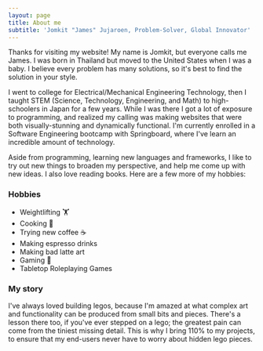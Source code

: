 ```yaml
---
layout: page
title: About me
subtitle: 'Jomkit "James" Jujaroen, Problem-Solver, Global Innovator'
---
```


Thanks for visiting my website! My name is Jomkit, but everyone calls me James. I was born in Thailand but moved to the United States when I was a baby. I believe every problem has many solutions, so it's best to find the solution in your style.

I went to college for Electrical/Mechanical Engineering Technology, then I taught STEM (Science, Technology, Engineering, and Math) to high-schoolers in Japan for a few years. While I was there I got a lot of exposure to programming, and realized my calling was making websites that were both visually-stunning and dynamically functional. I'm currently enrolled in a Software Engineering bootcamp with Springboard, where I've learn an incredible amount of technology. 

Aside from programming, learning new languages and frameworks, I like to try out new things to broaden my perspective, and help me come up with new ideas. I also love reading books. Here are a few more of my hobbies:

### Hobbies
- Weightlifting 🏋️
- Cooking 🍳
- Trying new coffee ☕
- Making espresso drinks
- Making bad latte art
- Gaming 👾
- Tabletop Roleplaying Games
  
### My story

I've always loved building legos, because I'm amazed at what complex art and functionality can be produced from small bits and pieces. There's a lesson there too, if you've ever stepped on a lego; the greatest pain can come from the tiniest missing detail. This is why I bring 110% to my projects, to ensure that my end-users never have to worry about hidden lego pieces.
